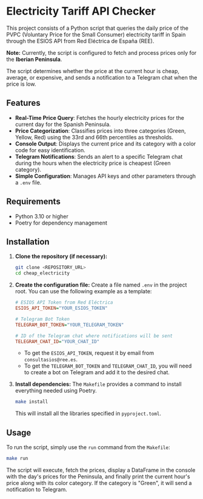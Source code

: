 # Electricity Tariff API Checker

This project consists of a Python script that queries the daily price of the PVPC (Voluntary Price for the Small Consumer) electricity tariff in Spain through the ESIOS API from Red Eléctrica de España (REE).

**Note:** Currently, the script is configured to fetch and process prices only for the **Iberian Peninsula**.

The script determines whether the price at the current hour is cheap, average, or expensive, and sends a notification to a Telegram chat when the price is low.

## Features

- **Real-Time Price Query**: Fetches the hourly electricity prices for the current day for the Spanish Peninsula.
- **Price Categorization**: Classifies prices into three categories (Green, Yellow, Red) using the 33rd and 66th percentiles as thresholds.
- **Console Output**: Displays the current price and its category with a color code for easy identification.
- **Telegram Notifications**: Sends an alert to a specific Telegram chat during the hours when the electricity price is cheapest (Green category).
- **Simple Configuration**: Manages API keys and other parameters through a `.env` file.

## Requirements

- Python 3.10 or higher
- Poetry for dependency management

## Installation

1.  **Clone the repository (if necessary):**
    ```bash
    git clone <REPOSITORY_URL>
    cd cheap_electricity
    ```

2.  **Create the configuration file:**
    Create a file named `.env` in the project root. You can use the following example as a template:

    ```ini
    # ESIOS API Token from Red Eléctrica
    ESIOS_API_TOKEN="YOUR_ESIOS_TOKEN"

    # Telegram Bot Token
    TELEGRAM_BOT_TOKEN="YOUR_TELEGRAM_TOKEN"

    # ID of the Telegram chat where notifications will be sent
    TELEGRAM_CHAT_ID="YOUR_CHAT_ID"
    ```
    - To get the `ESIOS_API_TOKEN`, request it by email from `consultasios@ree.es`.
    - To get the `TELEGRAM_BOT_TOKEN` and `TELEGRAM_CHAT_ID`, you will need to create a bot on Telegram and add it to the desired chat.

3.  **Install dependencies:**
    The `Makefile` provides a command to install everything needed using Poetry.
    ```bash
    make install
    ```
    This will install all the libraries specified in `pyproject.toml`.

## Usage

To run the script, simply use the `run` command from the `Makefile`:

```bash
make run
```

The script will execute, fetch the prices, display a DataFrame in the console with the day's prices for the Peninsula, and finally print the current hour's price along with its color category. If the category is "Green", it will send a notification to Telegram.

